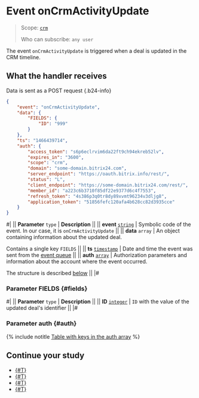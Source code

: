 # Event onCrmActivityUpdate

> Scope: [`crm`](../../../../scopes/permissions.md)
>
> Who can subscribe: `any user`

The event `onCrmActivityUpdate` is triggered when a deal is updated in the CRM timeline.

## What the handler receives

Data is sent as a POST request {.b24-info}

```json
{
    "event": "onCrmActivityUpdate",
    "data": {
        "FIELDS": {
            "ID": "999"
        }
    },
    "ts": "1466439714",
    "auth": {
        "access_token": "s6p6eclrvim6da22ft9ch94ekreb52lv",
        "expires_in": "3600",
        "scope": "crm",
        "domain": "some-domain.bitrix24.com",
        "server_endpoint": "https://oauth.bitrix.info/rest/",
        "status": "L",
        "client_endpoint": "https://some-domain.bitrix24.com/rest/",
        "member_id": "a223c6b3710f85df22e9377d6c4f7553",
        "refresh_token": "4s386p3q0tr8dy89xvmt96234v3dljg8",
        "application_token": "51856fefc120afa4b628cc82d3935cce"
    }
}
```

#|
|| **Parameter**
`type` | **Description** ||
|| **event**
[`string`](../../../data-types.md) | Symbolic code of the event. In our case, it is `onCrmActivityUpdate` ||
|| **data**
`array` | An object containing information about the updated deal.

Contains a single key `FIELDS` ||
|| **ts**
[`timestamp`](../../../data-types.md) | Date and time the event was sent from the [event queue](../../../../events/index.md) ||
|| **auth**
[`array`](../../../data-types.md) | Authorization parameters and information about the account where the event occurred.

The structure is described [below](#auth) ||
|#

### Parameter FIELDS {#fields}

#|
|| **Parameter**
`type` | **Description** ||
|| **ID**
[`integer`](../../../data-types.md) | `ID` with the value of the updated deal's identifier ||
|#

### Parameter auth {#auth}

{% include notitle [Table with keys in the auth array](../../../../../_includes/auth-params-in-events.md) %}

## Continue your study

- [{#T}](../../../../events/index.md)
- [{#T}](../../../../events/event-bind.md)
- [{#T}](./on-crm-activity-add.md)
- [{#T}](./on-crm-activity-delete.md)
